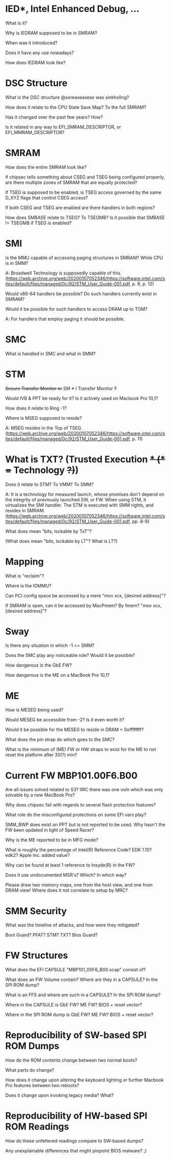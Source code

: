 # IED*, Intel Enhanced Debug, ...
What is it?

Why is IEDRAM supposed to be in SMRAM?

When was it introduced?

Does it have any use nowadays?

How does IEDRAM look like?

# DSC Structure
What is the DSC structure @xoreaxeaxeax was sinkholing?

How does it relate to the CPU State Save Map? To the full SMRAM?

Has it changed over the past few years? How?

Is it related in any way to EFI_SMRAM_DESCRIPTOR, or EFI_MMRAM_DESCRIPTOR?

# SMRAM
How does the entire SMRAM look like?

If chipsec tells something about CSEG and TSEG being configured properly, are there multiple zones of SMRAM that are equally protected?

If TSEG is supposed to be enabled, is TSEG access governed by the same D_XYZ flags that control CSEG access?

If both CSEG and TSEG are enabled are there handlers in both regions?

How does SMBASE relate to TSEG? To TSEGMB? Is it possible that SMBASE != TSEGMB if TSEG is enabled?

# SMI
Is the MMU capable of accessing paging structures in SMRAM? While CPU is in SMM?

A: Broadwell Technology is supposedly capable of this. (https://web.archive.org/web/20200107052346/https://software.intel.com/sites/default/files/managed/0c/92/STM_User_Guide-001.pdf, p. 8, p. 12)

Would x86-64 handlers be possible? Do such handlers currently exist in SMRAM?

Would it be possible for such handlers to access DRAM up to TOM?

A: For handlers that employ paging it should be possible.

# SMC
What is handled in SMC and what in SMM?

# STM
~~Secure Transfer Monitor or~~ SM ~~*~~ I Transfer Monitor ~~?~~

Would IVB & PPT be ready for it? Is it actively used on Macbook Pro 10,1?

How does it relate to Ring -1?

Where is MSEG supposed to reside?

A: MSEG resides in the Top of TSEG. (https://web.archive.org/web/20200107052346/https://software.intel.com/sites/default/files/managed/0c/92/STM_User_Guide-001.pdf, p. 11)

# What is TXT? (Trusted Execution ~~* (* =~~ Technology ~~?)~~)
Does it relate to STM? To VMM? To SMM?

A: It is a technology for measured launch, whose promises don't depend on the integrity of previously launched SW, or FW. When using STM, it virtualizes the SMI handler. The STM is executed with SMM rights, and resides in SMRAM. (https://web.archive.org/web/20200107052346/https://software.intel.com/sites/default/files/managed/0c/92/STM_User_Guide-001.pdf, pp. 8-9)

What does mean "bits, lockable by TxT"?

(What does mean "bits, lockable by LT"? What is LT?)

# Mapping
What is "reclaim"?

Where is the IOMMU?

Can PCI config space be accessed by a mere "mov xcx, [desired address]"?

If SMRAM is open, can it be accessed by MacPmem? By fmem? "mov xcx, [desired address]"?

# Sway
Is there any situation in which -1 <= SMM?

Does the SMC play any noticeable role? Would it be possible?

How dangerous is the GbE FW?

How dangerous is the ME on a MacBook Pro 10,1?

# ME
How is MESEG being used?

Would MESEG be accessible from -2? Is it even worth it?

Would it be possible for the MESEG to reside in DRAM < 0xffffffff?

What does the pin strap do which goes to the SMC?

What is the minimum of (ME) FW or HW straps to exist for the ME to not reset the platform after 30(?) min?

# Current FW MBP101.00F6.B00
Are all issues solved related to S3? IIRC there was one vuln which was only solvable by a new MacBook Pro?

Why does chipsec fail with regards to several flash protection features?

What role do the misconfigured protections on some EFI vars play?

SMM_BWP does exist on PPT but is not reported to be used. Why hasn't the FW been updated in light of Speed Racer?

Why is the ME reported to be in MFG mode?

What is roughly the percentage of Intel(R) Reference Code? EDK 1.10? edk2? Apple Inc. added value?

Why can be found at least 1 reference to Insyde(R) in the FW?

Does it use undocumented MSR's? Which? In which way?

Please draw two memory maps, one from the host view, and one from DRAM view! Where does it not correlate to setup by MRC?

# SMM Security
What was the timeline of attacks, and how were they mitigated?

Boot Guard? PFAT? STM? TXT? Bios Guard?

# FW Structures
What does the EFI CAPSULE "MBP101_00F6_B00.scap" consist of?

What does an FW Volume contain? Where are they in a CAPSULE? In the SPI ROM dump?

What is an FFS and where are such in a CAPSULE? In the SPI ROM dump?

Where in the CAPSULE is GbE FW? ME FW? BIOS + reset vector?

Where in the SPI ROM dump is GbE FW? ME FW? BIOS + reset vector?

# Reproducibility of SW-based SPI ROM Dumps
How do the ROM contents change between two normal boots?

What parts do change?

How does it change upon altering the keyboard lighting or further Macbook Pro features between two reboots?

Does it change upon invoking legacy media? What?

# Reproducibility of HW-based SPI ROM Readings
How do these unfettered readings compare to SW-based dumps?

Any unexplainable differences that might pinpoint BIOS malware? ;) 

